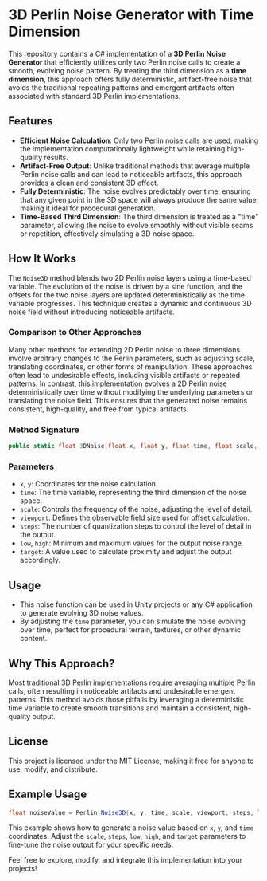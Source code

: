 # 3D Perlin Noise Generator with Time Dimension

This repository contains a C# implementation of a **3D Perlin Noise Generator** that efficiently utilizes only two Perlin noise calls to create a smooth, evolving noise pattern. By treating the third dimension as a **time dimension**, this approach offers fully deterministic, artifact-free noise that avoids the traditional repeating patterns and emergent artifacts often associated with standard 3D Perlin implementations.

## Features
- **Efficient Noise Calculation**: Only two Perlin noise calls are used, making the implementation computationally lightweight while retaining high-quality results.
- **Artifact-Free Output**: Unlike traditional methods that average multiple Perlin noise calls and can lead to noticeable artifacts, this approach provides a clean and consistent 3D effect.
- **Fully Deterministic**: The noise evolves predictably over time, ensuring that any given point in the 3D space will always produce the same value, making it ideal for procedural generation.
- **Time-Based Third Dimension**: The third dimension is treated as a "time" parameter, allowing the noise to evolve smoothly without visible seams or repetition, effectively simulating a 3D noise space.

## How It Works
The `Noise3D` method blends two 2D Perlin noise layers using a time-based variable. The evolution of the noise is driven by a sine function, and the offsets for the two noise layers are updated deterministically as the time variable progresses. This technique creates a dynamic and continuous 3D noise field without introducing noticeable artifacts.

### Comparison to Other Approaches
Many other methods for extending 2D Perlin noise to three dimensions involve arbitrary changes to the Perlin parameters, such as adjusting scale, translating coordinates, or other forms of manipulation. These approaches often lead to undesirable effects, including visible artifacts or repeated patterns. In contrast, this implementation evolves a 2D Perlin noise deterministically over time without modifying the underlying parameters or translating the noise field. This ensures that the generated noise remains consistent, high-quality, and free from typical artifacts.

### Method Signature
```csharp
public static float 3DNoise(float x, float y, float time, float scale, float viewport, int steps, float low, float high, float target)
```

### Parameters
- `x`, `y`: Coordinates for the noise calculation.
- `time`: The time variable, representing the third dimension of the noise space.
- `scale`: Controls the frequency of the noise, adjusting the level of detail.
- `viewport`: Defines the observable field size used for offset calculation.
- `steps`: The number of quantization steps to control the level of detail in the output.
- `low`, `high`: Minimum and maximum values for the output noise range.
- `target`: A value used to calculate proximity and adjust the output accordingly.

## Usage
- This noise function can be used in Unity projects or any C# application to generate evolving 3D noise values.
- By adjusting the `time` parameter, you can simulate the noise evolving over time, perfect for procedural terrain, textures, or other dynamic content.

## Why This Approach?
Most traditional 3D Perlin implementations require averaging multiple Perlin calls, often resulting in noticeable artifacts and undesirable emergent patterns. This method avoids those pitfalls by leveraging a deterministic time variable to create smooth transitions and maintain a consistent, high-quality output.

## License
This project is licensed under the MIT License, making it free for anyone to use, modify, and distribute.

## Example Usage
```csharp
float noiseValue = Perlin.Noise3D(x, y, time, scale, viewport, steps, low, high, target);
```
This example shows how to generate a noise value based on `x`, `y`, and `time` coordinates. Adjust the `scale`, `steps`, `low`, `high`, and `target` parameters to fine-tune the noise output for your specific needs.

Feel free to explore, modify, and integrate this implementation into your projects!

